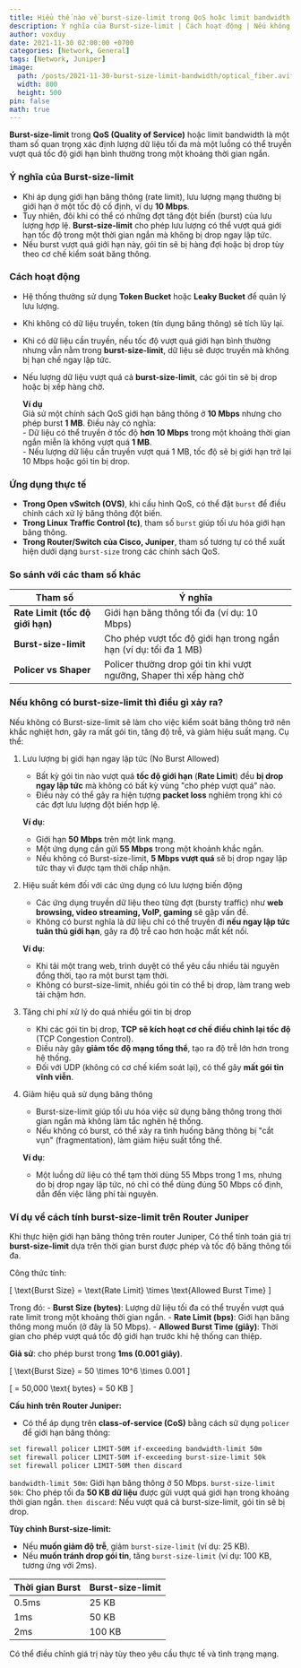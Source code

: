 ```yaml
---
title: Hiểu thế nào về burst-size-limit trong QoS hoặc limit bandwidth
description: Ý nghĩa của Burst-size-limit | Cách hoạt động | Nếu không có Burst-size-limit thì điều gì xảy ra?
author: voxduy
date: 2021-11-30 02:00:00 +0700
categories: [Network, General]
tags: [Network, Juniper]
image:
  path: /posts/2021-11-30-burst-size-limit-bandwidth/optical_fiber.avif
  width: 800
  height: 500
pin: false
math: true
---
```


**Burst-size-limit** trong **QoS (Quality of Service)** hoặc limit bandwidth là một tham số quan trọng xác định lượng dữ liệu tối đa mà một luồng có thể truyền vượt quá tốc độ giới hạn bình thường trong một khoảng thời gian ngắn.

### **Ý nghĩa của Burst-size-limit**

- Khi áp dụng giới hạn băng thông (rate limit), lưu lượng mạng thường bị giới hạn ở một tốc độ cố định, ví dụ **10 Mbps**.
- Tuy nhiên, đôi khi có thể có những đợt tăng đột biến (burst) của lưu lượng hợp lệ. **Burst-size-limit** cho phép lưu lượng có thể vượt quá giới hạn tốc độ trong một thời gian ngắn mà không bị drop ngay lập tức.
- Nếu burst vượt quá giới hạn này, gói tin sẽ bị hàng đợi hoặc bị drop tùy theo cơ chế kiểm soát băng thông.

### **Cách hoạt động**

- Hệ thống thường sử dụng **Token Bucket** hoặc **Leaky Bucket** để quản lý lưu lượng.
- Khi không có dữ liệu truyền, token (tín dụng băng thông) sẽ tích lũy lại.
- Khi có dữ liệu cần truyền, nếu tốc độ vượt quá giới hạn bình thường nhưng vẫn nằm trong **burst-size-limit**, dữ liệu sẽ được truyền mà không bị hạn chế ngay lập tức.
- Nếu lượng dữ liệu vượt quá cả **burst-size-limit**, các gói tin sẽ bị drop hoặc bị xếp hàng chờ.

    **Ví dụ**  
    Giả sử một chính sách QoS giới hạn băng thông ở **10 Mbps** nhưng cho phép burst **1 MB**. Điều này có nghĩa:  
      - Dữ liệu có thể truyền ở tốc độ **hơn 10 Mbps** trong một khoảng thời gian ngắn miễn là không vượt quá **1 MB**.  
      - Nếu lượng dữ liệu cần truyền vượt quá 1 MB, tốc độ sẽ bị giới hạn trở lại 10 Mbps hoặc gói tin bị drop.

### **Ứng dụng thực tế**

- **Trong Open vSwitch (OVS)**, khi cấu hình QoS, có thể đặt `burst` để điều chỉnh cách xử lý băng thông đột biến.
- **Trong Linux Traffic Control (tc)**, tham số `burst` giúp tối ưu hóa giới hạn băng thông.
- **Trong Router/Switch của Cisco, Juniper**, tham số tương tự có thể xuất hiện dưới dạng `burst-size` trong các chính sách QoS.

### **So sánh với các tham số khác**

| Tham số | Ý nghĩa |
|---------|--------|
| **Rate Limit (tốc độ giới hạn)** | Giới hạn băng thông tối đa (ví dụ: 10 Mbps) |
| **Burst-size-limit** | Cho phép vượt tốc độ giới hạn trong ngắn hạn (ví dụ: tối đa 1 MB) |
| **Policer vs Shaper** | Policer thường drop gói tin khi vượt ngưỡng, Shaper thì xếp hàng chờ |

### **Nếu không có burst-size-limit thì điều gì xảy ra?**

Nếu không có Burst-size-limit sẽ làm cho việc kiểm soát băng thông trở nên khắc nghiệt hơn, gây ra mất gói tin, tăng độ trễ, và giảm hiệu suất mạng. Cụ thể:

1. Lưu lượng bị giới hạn ngay lập tức (No Burst Allowed)
    - Bất kỳ gói tin nào vượt quá **tốc độ giới hạn** (**Rate Limit**) đều **bị drop ngay lập tức** mà không có bất kỳ vùng "cho phép vượt quá" nào.
    - Điều này có thể gây ra hiện tượng **packet loss** nghiêm trọng khi có các đợt lưu lượng đột biến hợp lệ.

    **Ví dụ**:  
    - Giới hạn **50 Mbps** trên một link mạng.  
    - Một ứng dụng cần gửi **55 Mbps** trong một khoảnh khắc ngắn.  
    - Nếu không có Burst-size-limit, **5 Mbps vượt quá** sẽ bị drop ngay lập tức thay vì được tạm thời chấp nhận.

2. Hiệu suất kém đối với các ứng dụng có lưu lượng biến động
    - Các ứng dụng truyền dữ liệu theo từng đợt (bursty traffic) như **web browsing, video streaming, VoIP, gaming** sẽ gặp vấn đề.
    - Không có burst nghĩa là dữ liệu chỉ có thể truyền đi **nếu ngay lập tức tuân thủ giới hạn**, gây ra độ trễ cao hơn hoặc mất kết nối.

    **Ví dụ**:  
    - Khi tải một trang web, trình duyệt có thể yêu cầu nhiều tài nguyên đồng thời, tạo ra một burst tạm thời.  
    - Không có burst-size-limit, nhiều gói tin có thể bị drop, làm trang web tải chậm hơn.

3. Tăng chi phí xử lý do quá nhiều gói tin bị drop
    - Khi các gói tin bị drop, **TCP sẽ kích hoạt cơ chế điều chỉnh lại tốc độ** (TCP Congestion Control).  
    - Điều này gây **giảm tốc độ mạng tổng thể**, tạo ra độ trễ lớn hơn trong hệ thống.  
    - Đối với UDP (không có cơ chế kiểm soát lại), có thể gây **mất gói tin vĩnh viễn**.

4. Giảm hiệu quả sử dụng băng thông
    - Burst-size-limit giúp tối ưu hóa việc sử dụng băng thông trong thời gian ngắn mà không làm tắc nghẽn hệ thống.  
    - Nếu không có burst, có thể xảy ra tình huống băng thông bị "cắt vụn" (fragmentation), làm giảm hiệu suất tổng thể.

    **Ví dụ**:  
    - Một luồng dữ liệu có thể tạm thời dùng 55 Mbps trong 1 ms, nhưng do bị drop ngay lập tức, nó chỉ có thể dùng đúng 50 Mbps cố định, dẫn đến việc lãng phí tài nguyên.

### Ví dụ về cách tính burst-size-limit trên Router Juniper

Khi thực hiện giới hạn băng thông trên router Juniper, Có thể tính toán giá trị **burst-size-limit** dựa trên thời gian burst được phép và tốc độ băng thông tối đa.

Công thức tính:

\[
\text{Burst Size} = \text{Rate Limit} \times \text{Allowed Burst Time}
\]

Trong đó:
    - **Burst Size (bytes)**: Lượng dữ liệu tối đa có thể truyền vượt quá rate limit trong một khoảng thời gian ngắn.
    - **Rate Limit (bps)**: Giới hạn băng thông mong muốn (ở đây là 50 Mbps).
    - **Allowed Burst Time (giây)**: Thời gian cho phép vượt quá tốc độ giới hạn trước khi hệ thống can thiệp.

**Giả sử**: cho phép burst trong **1ms (0.001 giây)**.

\[
\text{Burst Size} = 50 \times 10^6 \times 0.001
\]

\[
= 50,000 \text{ bytes} = 50 KB
\]

**Cấu hình trên Router Juniper:**

- Có thể áp dụng trên **class-of-service (CoS)** bằng cách sử dụng `policer` để giới hạn băng thông:

```bash
set firewall policer LIMIT-50M if-exceeding bandwidth-limit 50m
set firewall policer LIMIT-50M if-exceeding burst-size-limit 50k
set firewall policer LIMIT-50M then discard
```

`bandwidth-limit 50m`: Giới hạn băng thông ở 50 Mbps.
`burst-size-limit 50k`: Cho phép tối đa **50 KB dữ liệu** được gửi vượt quá giới hạn trong khoảng thời gian ngắn.
`then discard`: Nếu vượt quá cả burst-size-limit, gói tin sẽ bị drop.

**Tùy chỉnh Burst-size-limit:**

- Nếu **muốn giảm độ trễ**, giảm `burst-size-limit` (ví dụ: 25 KB).
- Nếu **muốn tránh drop gói tin**, tăng `burst-size-limit` (ví dụ: 100 KB, tương ứng với 2ms).

| Thời gian Burst | Burst-size-limit |
|----------------|----------------|
| 0.5ms | 25 KB |
| 1ms | 50 KB |
| 2ms | 100 KB |

Có thể điều chỉnh giá trị này tùy theo yêu cầu thực tế và tình trạng mạng.
